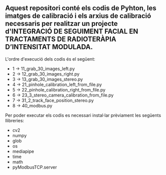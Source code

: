 Aquest repositori conté els codis de Pyhton, les imatges de calibració i els arxius de calibració necessaris per realitzar un projecte d'INTEGRACIÓ DE SEGUIMENT FACIAL EN TRACTAMENTS DE RADIOTERÀPIA D’INTENSITAT MODULADA.
-
L'ordre d'execució dels codis és el següent:
- 1 -> 11_grab_30_images_left.py
- 2 -> 12_grab_30_images_right.py
- 3 -> 13_grab_30_images_stereo.py
- 4 -> 21_pinhole_calibration_left_from_file.py
- 5 -> 22_pinhole_calibration_right_from_file.py
- 6 -> 23_3_stereo_camera_calibration_from_file.py
- 7 -> 31_2_track_face_position_stereo.py
- 8 -> 40_modbus.py

Per poder executar els codis es necessari instal·lar prèviament les següents llibreries:
* cv2
* numpy
* glob
* os
* mediapipe
* time
* math
* pyModbusTCP.server
